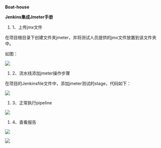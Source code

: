 **Boat-house**

**Jenkins集成Jmeter手册**

1. 1、上传jmx文件

在项目根目录下创建文件夹jmeter，并将测试人员提供的jmx文件放置到该文件夹中。

如图：

![](../images/Jmeter-16.png)

1. 2、流水线添加jmeter操作步骤

在项目的Jenkinsfile文件中，添加jmeter测试的stage，代码如下：

![](../images/Jmeter-17.png)

1. 3、正常执行pipeline

![](images/Jmeter-18.png)

1. 4、查看报告

 ![](../images/Jmeter-19.png)
 
 ![](../images/Jmeter-20.png)

